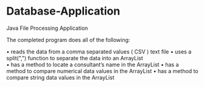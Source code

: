 # Database-Application
Java File Processing Application

The completed program does all of the following:

•	reads the data from a comma separated values ( CSV ) text file 
•	uses a split(",") function to separate the data into an ArrayList	
•	has a method to locate a consultant’s name in the ArrayList	
•	has a method to compare numerical data values in the ArrayList 
•	has a method to compare string data values in the ArrayList


